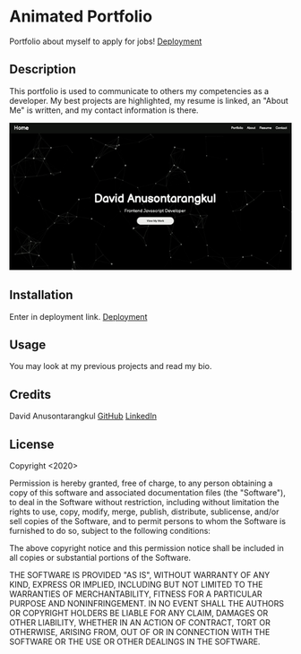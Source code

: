 # Animated Portfolio

Portfolio about myself to apply for jobs!
[Deployment](https://anusontarangkul.github.io/animated-portfolio/)

## Description

This portfolio is used to communicate to others my competencies as a developer. My best projects are highlighted, my resume is linked, an "About Me" is written, and my contact information is there.

![Portfolio](./portfolio-gif.gif)

## Installation

Enter in deployment link. [Deployment](https://anusontarangkul.github.io/animated-portfolio/)

## Usage

You may look at my previous projects and read my bio.

## Credits

David Anusontarangkul
[GitHub](https://github.com/anusontarangkul)
[LinkedIn](https://www.linkedin.com/in/anusontarangkul/)

## License

Copyright <2020> <Anusontarangkul>

Permission is hereby granted, free of charge, to any person obtaining a copy of this software and associated documentation files (the "Software"), to deal in the Software without restriction, including without limitation the rights to use, copy, modify, merge, publish, distribute, sublicense, and/or sell copies of the Software, and to permit persons to whom the Software is furnished to do so, subject to the following conditions:

The above copyright notice and this permission notice shall be included in all copies or substantial portions of the Software.

THE SOFTWARE IS PROVIDED "AS IS", WITHOUT WARRANTY OF ANY KIND, EXPRESS OR IMPLIED, INCLUDING BUT NOT LIMITED TO THE WARRANTIES OF MERCHANTABILITY, FITNESS FOR A PARTICULAR PURPOSE AND NONINFRINGEMENT. IN NO EVENT SHALL THE AUTHORS OR COPYRIGHT HOLDERS BE LIABLE FOR ANY CLAIM, DAMAGES OR OTHER LIABILITY, WHETHER IN AN ACTION OF CONTRACT, TORT OR OTHERWISE, ARISING FROM, OUT OF OR IN CONNECTION WITH THE SOFTWARE OR THE USE OR OTHER DEALINGS IN THE SOFTWARE.
